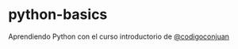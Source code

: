 # python-basics

Aprendiendo Python con el curso introductorio de <a href="https://github.com/codigoconjuan">@codigoconjuan</a> 
